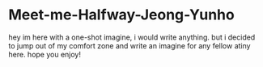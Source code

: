 # Meet-me-Halfway-Jeong-Yunho
hey im here with a one-shot imagine, i would write anything. but i decided to jump out of my comfort zone and write an imagine for any fellow atiny here. hope you enjoy!
